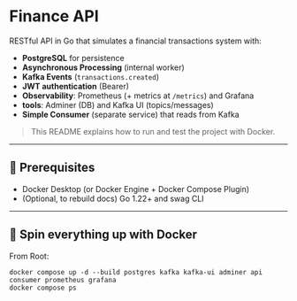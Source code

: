 # Finance API

RESTful API in Go that simulates a financial transactions system with:

- **PostgreSQL** for persistence
- **Asynchronous Processing** (internal worker)  
- **Kafka Events** (`transactions.created`)  
- **JWT authentication** (Bearer)  
- **Observability**: Prometheus (+ metrics at `/metrics`) and Grafana  
- **tools**: Adminer (DB) and Kafka UI (topics/messages)  
- **Simple Consumer** (separate service) that reads from Kafka

> This README explains how to run and test the project with Docker.

---

## 🔧 Prerequisites

- Docker Desktop (or Docker Engine + Docker Compose Plugin)
- (Optional, to rebuild docs) Go 1.22+ and swag CLI

---

## 🚀 Spin everything up with Docker

From Root:

```
docker compose up -d --build postgres kafka kafka-ui adminer api consumer prometheus grafana
docker compose ps
```
